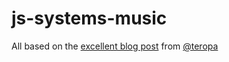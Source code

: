 # js-systems-music

All based on the [excellent blog post](https://teropa.info/blog/2016/07/28/javascript-systems-music.html) from [@teropa](https://twitter.com/teropa) 
